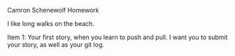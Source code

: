 Camron Schenewolf Homework

I like long walks on the beach.

Item 1: Your first story, when you learn to push and pull. 
I want you to submit your story, as well as your git log.

